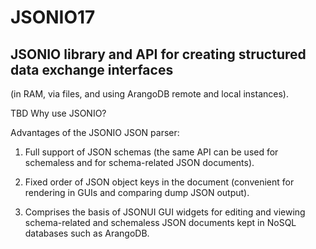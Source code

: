# JSONIO17

## JSONIO library and API for creating structured data exchange interfaces 
(in RAM, via files, and using ArangoDB remote and local instances).

TBD  Why use JSONIO? 

Advantages of the JSONIO JSON parser:

1. Full support of JSON schemas (the same API can be used for schemaless and for schema-related JSON documents).

2. Fixed order of JSON object keys in the document (convenient for rendering in GUIs and comparing dump JSON output).

3. Comprises the basis of JSONUI GUI widgets for editing and viewing schema-related and schemaless JSON documents kept in NoSQL databases such as ArangoDB.



